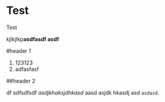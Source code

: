 Test
====

Test

kjlkjlkp**asdfasdf asdf**

#header 1

1. 123123
1. adfasfasf

##header 2

df sdfsdfsdf *asdjkhaksjdhkasd* aasd asjdk hkasdj asd `asdasd`.